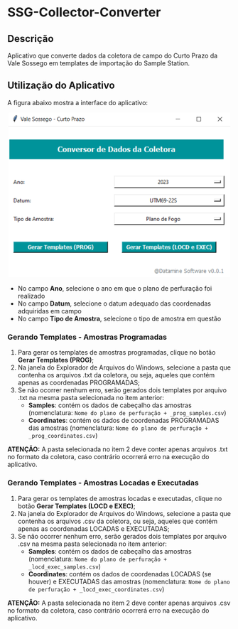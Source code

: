 # SSG-Collector-Converter

## Descrição
Aplicativo que converte dados da coletora de campo do Curto Prazo da Vale Sossego em templates de importação do Sample Station.

## Utilização do Aplicativo
 A figura abaixo mostra a interface do aplicativo:

 <p align="center">
  <img src="img/app_ui.png" width="500"><br>
</p>

 - No campo **Ano**, selecione o ano em que o plano de perfuração foi realizado
 - No campo **Datum**, selecione o datum adequado das coordenadas adquiridas em campo
 - No campo **Tipo de Amostra**, selecione o tipo de amostra em questão

### Gerando Templates - Amostras Programadas
1. Para gerar os templates de amostras programadas, clique no botão **Gerar Templates (PROG)**;
2. Na janela do Explorador de Arquivos do Windows, selecione a pasta que contenha os arquivos .txt da coletora, ou seja, aqueles que contém apenas as coordenadas PROGRAMADAS;
3. Se não ocorrer nenhum erro, serão gerados dois templates por arquivo .txt na mesma pasta selecionada no item anterior:
    - **Samples**: contém os dados de cabeçalho das amostras (nomenclatura: `Nome do plano de perfuração + _prog_samples.csv`)
    - **Coordinates**: contém os dados de coordenadas PROGRAMADAS das amostras (nomenclatura: `Nome do plano de perfuração + _prog_coordinates.csv`)

**ATENÇÃO:** A pasta selecionada no item 2 deve conter apenas arquivos .txt no formato da coletora, caso contrário ocorrerá erro na execução do aplicativo.

### Gerando Templates - Amostras Locadas e Executadas
1. Para gerar os templates de amostras locadas e executadas, clique no botão **Gerar Templates (LOCD e EXEC)**;
2. Na janela do Explorador de Arquivos do Windows, selecione a pasta que contenha os arquivos .csv da coletora, ou seja, aqueles que contém apenas as coordenadas LOCADAS e EXECUTADAS;
3. Se não ocorrer nenhum erro, serão gerados dois templates por arquivo .csv na mesma pasta selecionada no item anterior:
    - **Samples**: contém os dados de cabeçalho das amostras (nomenclatura: `Nome do plano de perfuração + _locd_exec_samples.csv`)
    - **Coordinates**: contém os dados de coordenadas LOCADAS (se houver) e EXECUTADAS das amostras (nomenclatura: `Nome do plano de perfuração + _locd_exec_coordinates.csv`)

**ATENÇÃO:** A pasta selecionada no item 2 deve conter apenas arquivos .csv no formato da coletora, caso contrário ocorrerá erro na execução do aplicativo.
